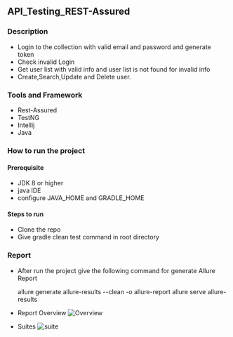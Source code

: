 
## API_Testing_REST-Assured

### Description
- Login to the collection with valid email and password and generate token
- Check invalid Login
- Get user list with valid info and user list is not found for invalid info
- Create,Search,Update and Delete user.


### Tools and Framework
- Rest-Assured
- TestNG
- Intellij
- Java

### How to run the project
#### Prerequisite
- JDK 8 or higher
- java IDE
- configure JAVA_HOME and GRADLE_HOME

#### Steps to run
- Clone the repo
- Give gradle clean test command in root directory

  

### Report
- After run the project give the following command for generate Allure Report

    allure generate allure-results --clean -o allure-report
    allure serve allure-results  

- Report Overview
  ![Overview](https://user-images.githubusercontent.com/108132871/187906494-967d6f8b-a121-4bf5-967c-45d797fcac66.PNG)
- Suites
  ![suite](https://user-images.githubusercontent.com/108132871/187906527-ec19a3f4-70b3-4c63-8217-9fca69549c7d.PNG)
